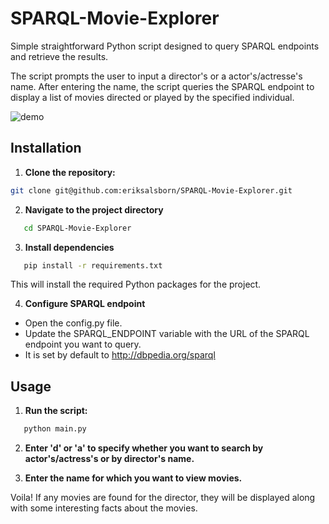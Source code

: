 # SPARQL-Movie-Explorer

Simple straightforward Python script designed to query SPARQL endpoints and retrieve the results.

The script prompts the user to input a director's or a actor's/actresse's name. After entering the name, the script queries the SPARQL endpoint to display a list of movies directed or played by the specified individual.

![demo](demo.gif)

## Installation

1. **Clone the repository:**
 ```bash
 git clone git@github.com:eriksalsborn/SPARQL-Movie-Explorer.git
 ```

2. **Navigate to the project directory**
```bash
   cd SPARQL-Movie-Explorer
```
3. **Install dependencies**
```bash
   pip install -r requirements.txt
```

This will install the required Python packages for the project.

4. **Configure SPARQL endpoint**
- Open the config.py file.
- Update the SPARQL_ENDPOINT variable with the URL of the SPARQL endpoint you want to query.
- It is set by default to http://dbpedia.org/sparql

## Usage 

1. **Run the script:**
```bash
   python main.py
```
2. **Enter 'd' or 'a' to specify whether you want to search by actor's/actress's or by director's name.**

3. **Enter the name for which you want to view movies.**

Voila! If any movies are found for the director, they will be displayed along with some interesting facts about the movies.
